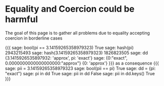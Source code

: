 Equality and Coercion could be harmful
======================================

The goal of this page is to gather all problems due to equality accepting coercion in borderline cases

{{{
sage: bool(pi == 3.14159265358979323)
True
sage: hash(pi)
2943215493
sage: hash(3.14159265358979323)
1826823505
sage: dd
{3.1415926535897932: 'approx', pi: 'exact'}
sage: {0:"exact", 0.0000000000000000000:"approx"}
{0: 'approx'}
}}} 
as a consequence
{{{
sage: pii = 3.14159265358979323
sage: bool(pii == pi)
True
sage: dd = {pi: "exact"}
sage: pi in dd
True
sage: pii in dd
False
sage: pii in dd.keys()
True
}}}
